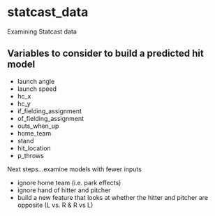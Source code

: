 # statcast_data

Examining Statcast data


## Variables to consider to build a predicted hit model
- launch angle
- launch speed
- hc_x
- hc_y
- if_fielding_assignment
- of_fielding_assignment
- outs_when_up
- home_team
- stand
- hit_location
- p_throws


Next steps...examine models with fewer inputs

- ignore home team (i.e. park effects)
- ignore hand of hitter and pitcher
- build a new feature that looks at whether the hitter and pitcher are opposite (L vs. R & R vs L)
